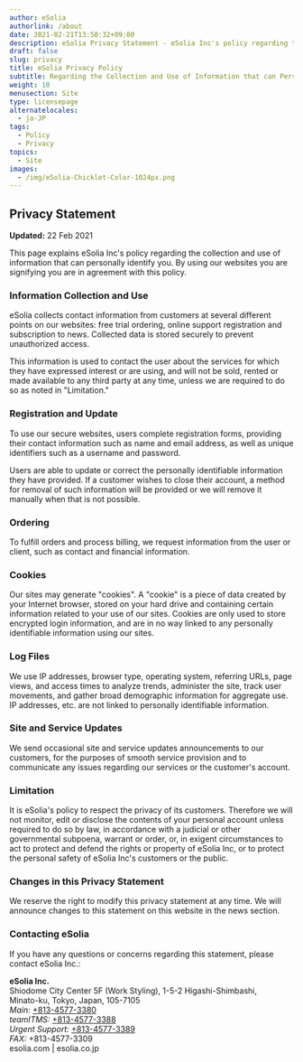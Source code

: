 ```yaml
---
author: eSolia
authorlink: /about
date: 2021-02-21T13:50:32+09:00
description: eSolia Privacy Statement - eSolia Inc's policy regarding the collection and use of information that can personally identify you. 
draft: false
slug: privacy
title: eSolia Privacy Policy
subtitle: Regarding the Collection and Use of Information that can Personally Identify You
weight: 10
menusection: Site
type: licensepage
alternatelocales:
  - ja-JP
tags:
  - Policy
  - Privacy
topics:
  - Site
images:
  - /img/eSolia-Chicklet-Color-1024px.png
---
```


## Privacy Statement

**Updated:** 22 Feb 2021  
  
This page explains eSolia Inc's policy regarding the collection and use of information that can personally identify you. By using our websites you are signifying you are in agreement with this policy. 

### Information Collection and Use

eSolia collects contact information from customers at several different points on our websites: free trial ordering, online support registration and subscription to news. Collected data is stored securely to prevent unauthorized access. 

This information is used to contact the user about the services for which they have expressed interest or are using, and will not be sold, rented or made available to any third party at any time, unless we are required to do so as noted in "Limitation."

### Registration and Update

To use our secure websites, users complete registration forms, providing their contact information such as name and email address, as well as unique identifiers such as a username and password. 

Users are able to update or correct the personally identifiable information they have provided. If a customer wishes to close their account, a method for removal of such information will be provided or we will remove it manually when that is not possible. 

### Ordering

To fulfill orders and process billing, we request information from the user or client, such as contact and financial information. 

### Cookies

Our sites may generate "cookies". A "cookie" is a piece of data created by your Internet browser, stored on your hard drive and containing certain information related to your use of our sites. Cookies are only used to store encrypted login information, and are in no way linked to any personally identifiable information using our sites. 

### Log Files

We use IP addresses, browser type, operating system, referring URLs, page views, and access times to analyze trends, administer the site, track user movements, and gather broad demographic information for aggregate use. IP addresses, etc. are not linked to personally identifiable information.

### Site and Service Updates

We send occasional site and service updates announcements to our customers, for the purposes of smooth service provision and to communicate any issues regarding our services or the customer's account. 

### Limitation

It is eSolia's policy to respect the privacy of its customers. Therefore we will not monitor, edit or disclose the contents of your personal account unless required to do so by law, in accordance with a judicial or other governmental subpoena, warrant or order, or, in exigent circumstances to act to protect and defend the rights or property of eSolia Inc, or to protect the personal safety of eSolia Inc's customers or the public. 

### Changes in this Privacy Statement

We reserve the right to modify this privacy statement at any time. We will announce changes to this statement on this website in the news section. 

### Contacting eSolia

If you have any questions or concerns regarding this statement, please contact eSolia Inc.:

**eSolia Inc.**  
Shiodome City Center 5F (Work Styling), 1-5-2 Higashi-Shimbashi, <br>
      Minato-ku, Tokyo, Japan, 105-7105<br>
    <em>Main:</em> <a href="tel:+813-4577-3380">+813-4577-3380</a><br>
    <em>teamITMS:</em> <a href="tel:+813-4577-3388">+813-4577-3388</a><br>
    <em>Urgent Support:</em> <a href="tel:+813-4577-3389">+813-4577-3389</a><br>
    <em>FAX:</em> +813-4577-3309<br> 
esolia.com | esolia.co.jp  
